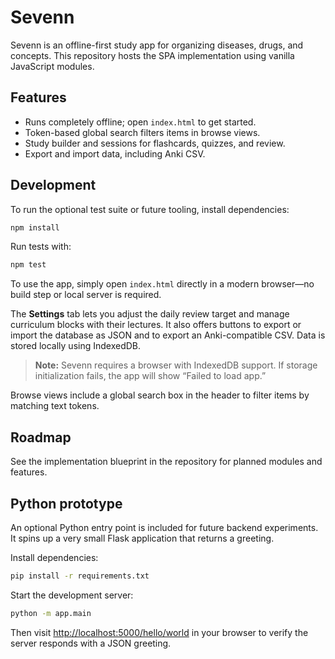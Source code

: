 # Sevenn

Sevenn is an offline-first study app for organizing diseases, drugs, and concepts.
This repository hosts the SPA implementation using vanilla JavaScript modules.

## Features

- Runs completely offline; open `index.html` to get started.
- Token-based global search filters items in browse views.
- Study builder and sessions for flashcards, quizzes, and review.
- Export and import data, including Anki CSV.

## Development

To run the optional test suite or future tooling, install dependencies:

```bash
npm install
```

Run tests with:

```bash
npm test
```

To use the app, simply open `index.html` directly in a modern browser—no build step
or local server is required.

The **Settings** tab lets you adjust the daily review target and manage curriculum
blocks with their lectures. It also offers buttons to export or import the
database as JSON and to export an Anki-compatible CSV. Data is stored locally
using IndexedDB.

> **Note:** Sevenn requires a browser with IndexedDB support. If storage
> initialization fails, the app will show “Failed to load app.”

Browse views include a global search box in the header to filter items by
matching text tokens.

## Roadmap

See the implementation blueprint in the repository for planned modules and features.

## Python prototype

An optional Python entry point is included for future backend experiments. It
spins up a very small Flask application that returns a greeting.

Install dependencies:

```bash
pip install -r requirements.txt
```

Start the development server:

```bash
python -m app.main
```

Then visit [http://localhost:5000/hello/world](http://localhost:5000/hello/world)
in your browser to verify the server responds with a JSON greeting.

